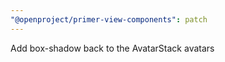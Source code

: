 ```yaml
---
"@openproject/primer-view-components": patch
---
```


Add box-shadow back to the AvatarStack avatars
